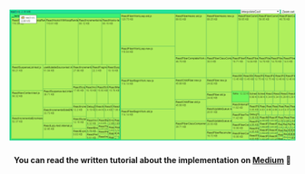 <h1 align="center">
    <img src="treemap.gif" alt="Treemap created with D3.js" />
</h1>
<h4 align="center">You can read the written tutorial about the implementation on <strong><a href="https://medium.com/@ferencalmasi">Medium</a></strong> 🌲</h4>

